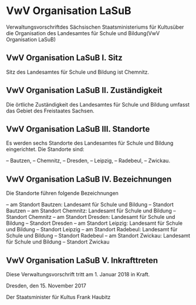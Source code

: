 # VwV Organisation LaSuB

Verwaltungsvorschriftdes Sächsischen Staatsministeriums für Kultusüber die Organisation des Landesamtes für Schule und Bildung(VwV Organisation LaSuB)

## VwV Organisation LaSuB I. Sitz

Sitz des Landesamtes für Schule und Bildung ist Chemnitz.


## VwV Organisation LaSuB II. Zuständigkeit

Die örtliche Zuständigkeit des Landesamtes für Schule und Bildung umfasst das Gebiet des Freistaates Sachsen.


## VwV Organisation LaSuB III. Standorte

Es werden sechs Standorte des Landesamtes für Schule und Bildung eingerichtet. Die Standorte sind:

– Bautzen, – Chemnitz, – Dresden, – Leipzig, – Radebeul, – Zwickau. 
## VwV Organisation LaSuB IV. Bezeichnungen

Die Standorte führen folgende Bezeichnungen

– am Standort Bautzen: Landesamt für Schule und Bildung – Standort Bautzen – am Standort Chemnitz: Landesamt für Schule und Bildung – Standort Chemnitz – am Standort Dresden: Landesamt für Schule und Bildung – Standort Dresden – am Standort Leipzig: Landesamt für Schule und Bildung – Standort Leipzig – am Standort Radebeul: Landesamt für Schule und Bildung – Standort Radebeul – am Standort Zwickau: Landesamt für Schule und Bildung – Standort Zwickau 
## VwV Organisation LaSuB V. Inkrafttreten

Diese Verwaltungsvorschrift tritt am 1. Januar 2018 in Kraft.

Dresden, den 15. November 2017

Der Staatsminister für Kultus
Frank Haubitz


